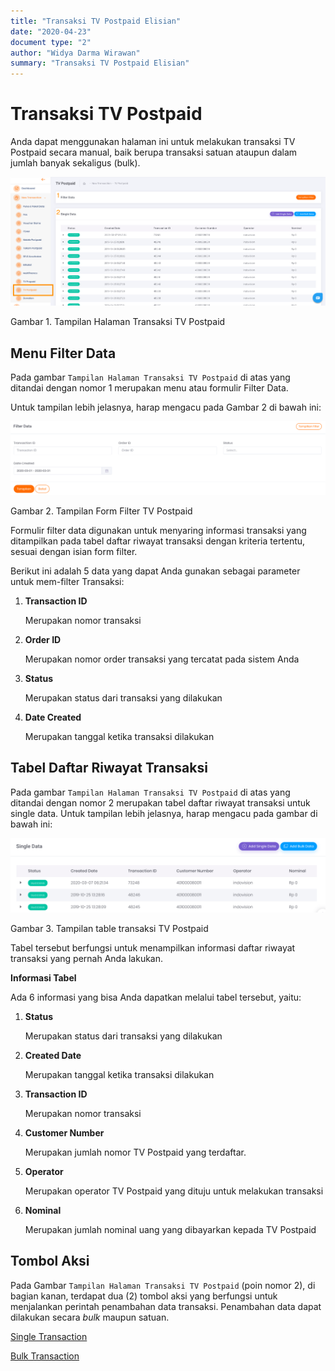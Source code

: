 ```yaml
---
title: "Transaksi TV Postpaid Elisian"
date: "2020-04-23"
document type: "2"
author: "Widya Darma Wirawan"
summary: "Transaksi TV Postpaid Elisian"
---
```


# Transaksi TV Postpaid

Anda dapat menggunakan halaman ini untuk melakukan transaksi TV Postpaid secara manual, baik berupa transaksi satuan ataupun dalam jumlah banyak sekaligus (bulk).

![](./image-user-manual/elisian-tvpostpaid-1.png)

Gambar 1. Tampilan Halaman Transaksi TV Postpaid

## **Menu Filter Data**

Pada gambar `Tampilan Halaman Transaksi TV Postpaid` di atas yang ditandai dengan nomor 1 merupakan menu atau formulir Filter Data. 

Untuk tampilan lebih jelasnya, harap mengacu pada Gambar 2 di bawah ini:

![](./image-user-manual/elisian-tvpostpaid-2.png)

Gambar 2. Tampilan Form Filter TV Postpaid

Formulir filter data digunakan untuk menyaring informasi transaksi yang ditampilkan pada tabel daftar riwayat transaksi dengan kriteria tertentu, sesuai dengan isian form filter.

Berikut ini adalah 5 data yang dapat Anda gunakan sebagai parameter untuk mem-filter Transaksi:

1. **Transaction ID** 

    Merupakan nomor transaksi

2. **Order ID** 

    Merupakan nomor order transaksi yang tercatat pada sistem Anda

3. **Status** 

    Merupakan status dari transaksi yang dilakukan

4. **Date Created** 

    Merupakan tanggal ketika transaksi dilakukan

## Tabel Daftar Riwayat Transaksi

Pada gambar `Tampilan Halaman Transaksi TV Postpaid` di atas yang ditandai dengan nomor 2 merupakan tabel daftar riwayat transaksi untuk single data. Untuk tampilan lebih jelasnya, harap mengacu pada gambar di bawah ini:

![](./image-user-manual/elisian-tvpostpaid-3.png)

Gambar 3. Tampilan table transaksi TV Postpaid

Tabel tersebut berfungsi untuk menampilkan informasi daftar riwayat transaksi yang pernah Anda lakukan.

**Informasi Tabel** 

Ada 6 informasi yang bisa Anda dapatkan melalui tabel tersebut, yaitu:

1. **Status** 

    Merupakan status dari transaksi yang dilakukan

2. **Created Date**

    Merupakan tanggal ketika transaksi dilakukan

3. **Transaction ID** 

    Merupakan nomor transaksi

4. **Customer Number**

    Merupakan jumlah nomor TV Postpaid yang terdaftar.

5. **Operator** 

    Merupakan operator TV Postpaid yang dituju untuk melakukan transaksi
    
6. **Nominal**

    Merupakan jumlah nominal uang yang dibayarkan kepada TV Postpaid

## **Tombol Aksi**

Pada Gambar `Tampilan Halaman Transaksi TV Postpaid`  (poin nomor 2), di bagian kanan, terdapat dua (2) tombol aksi yang berfungsi untuk menjalankan perintah penambahan data transaksi. Penambahan data dapat dilakukan secara *bulk* maupun satuan.

[Single Transaction](/Business-Initiatives/BPA#User-Guide-Elisian/elisian-trx-tvpostpaid-single)

[Bulk Transaction](/Business-Initiatives/BPA#User-Guide-Elisian/elisian-trx-tvpostpaid-bulk)
